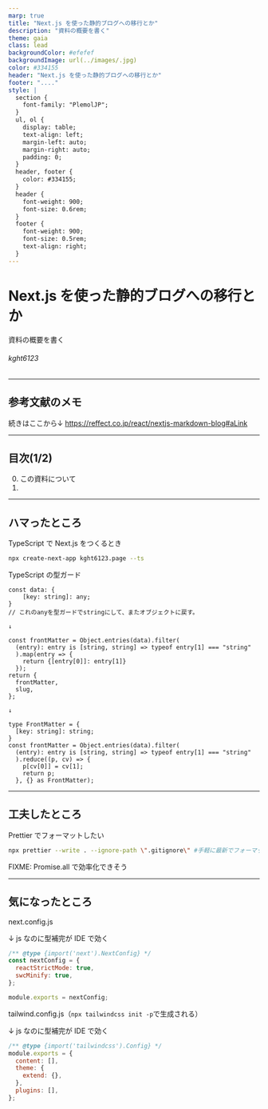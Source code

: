 ```yaml
---
marp: true
title: "Next.js を使った静的ブログへの移行とか"
description: "資料の概要を書く"
theme: gaia
class: lead
backgroundColor: #efefef
backgroundImage: url(../images/.jpg)
color: #334155
header: "Next.js を使った静的ブログへの移行とか"
footer: "...."
style: |
  section {
    font-family: "PlemolJP";
  }
  ul, ol {
    display: table;
    text-align: left;
    margin-left: auto;
    margin-right: auto;
    padding: 0;
  }
  header, footer {
    color: #334155;
  }
  header {
    font-weight: 900;
    font-size: 0.6rem;
  }
  footer {
    font-weight: 900;
    font-size: 0.5rem;
    text-align: right;
  }
---
```


<!-- _header: - -->

# Next.js を使った静的ブログへの移行とか

資料の概要を書く

###### kght6123

<!--
参考文献：https://reffect.co.jp/react/nextjs-markdown-blog
-->

---

## 参考文献のメモ

続きはここから↓
https://reffect.co.jp/react/nextjs-markdown-blog#aLink

---

## 目次(1/2)

0. この資料について
1.

---

## ハマったところ

TypeScript で Next.js をつくるとき

```sh
npx create-next-app kght6123.page --ts
```

TypeScript の型ガード

```
const data: {
    [key: string]: any;
}
// これのanyを型ガードでstringにして、またオブジェクトに戻す。

↓

const frontMatter = Object.entries(data).filter(
  (entry): entry is [string, string] => typeof entry[1] === "string"
  ).map(entry => {
    return {[entry[0]]: entry[1]}
  });
return {
  frontMatter,
  slug,
};

↓

type FrontMatter = {
  [key: string]: string;
}
const frontMatter = Object.entries(data).filter(
  (entry): entry is [string, string] => typeof entry[1] === "string"
  ).reduce((p, cv) => {
    p[cv[0]] = cv[1];
    return p;
  }, {} as FrontMatter);
```

---

## 工夫したところ

Prettier でフォーマットしたい

```sh
npx prettier --write . --ignore-path \".gitignore\" #手軽に最新でフォーマット（npmのscriptsにいれる）
```

FIXME: Promise.all で効率化できそう

---

## 気になったところ

next.config.js

↓ js なのに型補完が IDE で効く

```js
/** @type {import('next').NextConfig} */
const nextConfig = {
  reactStrictMode: true,
  swcMinify: true,
};

module.exports = nextConfig;
```

tailwind.config.js（`npx tailwindcss init -p`で生成される）

↓ js なのに型補完が IDE で効く

```js
/** @type {import('tailwindcss').Config} */
module.exports = {
  content: [],
  theme: {
    extend: {},
  },
  plugins: [],
};
```
